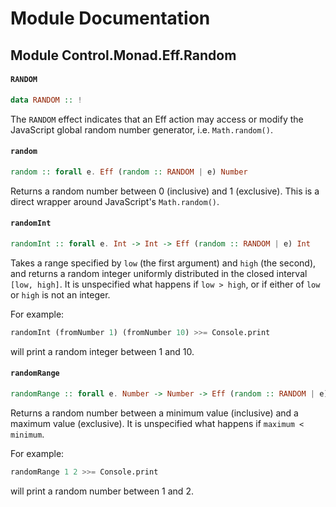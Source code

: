 # Module Documentation

## Module Control.Monad.Eff.Random

#### `RANDOM`

``` purescript
data RANDOM :: !
```

The `RANDOM` effect indicates that an Eff action may access or modify the
JavaScript global random number generator, i.e. `Math.random()`.

#### `random`

``` purescript
random :: forall e. Eff (random :: RANDOM | e) Number
```

Returns a random number between 0 (inclusive) and 1 (exclusive). This is
a direct wrapper around JavaScript's `Math.random()`.

#### `randomInt`

``` purescript
randomInt :: forall e. Int -> Int -> Eff (random :: RANDOM | e) Int
```

Takes a range specified by `low` (the first argument) and `high` (the
second), and returns a random integer uniformly distributed in the closed
interval `[low, high]`. It is unspecified what happens if `low > high`,
or if either of `low` or `high` is not an integer.

For example:
``` purescript
randomInt (fromNumber 1) (fromNumber 10) >>= Console.print
```
will print a random integer between 1 and 10.

#### `randomRange`

``` purescript
randomRange :: forall e. Number -> Number -> Eff (random :: RANDOM | e) Number
```

Returns a random number between a minimum value (inclusive) and a maximum
value (exclusive). It is unspecified what happens if `maximum < minimum`.

For example:
``` purescript
randomRange 1 2 >>= Console.print
```
will print a random number between 1 and 2.



